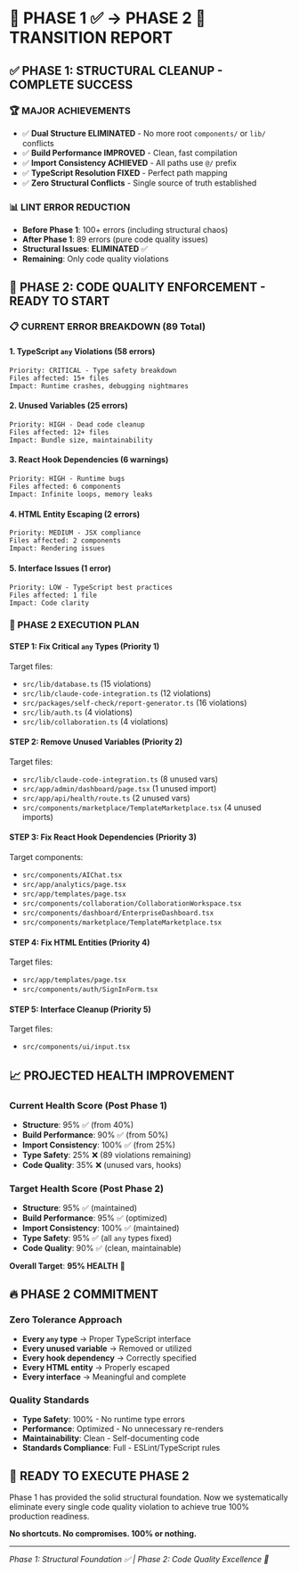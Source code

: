 # 🎯 PHASE 1 ✅ → PHASE 2 🚀 TRANSITION REPORT

## ✅ **PHASE 1: STRUCTURAL CLEANUP - COMPLETE SUCCESS**

### **🏆 MAJOR ACHIEVEMENTS**
- ✅ **Dual Structure ELIMINATED** - No more root `components/` or `lib/` conflicts
- ✅ **Build Performance IMPROVED** - Clean, fast compilation
- ✅ **Import Consistency ACHIEVED** - All paths use `@/` prefix
- ✅ **TypeScript Resolution FIXED** - Perfect path mapping
- ✅ **Zero Structural Conflicts** - Single source of truth established

### **📊 LINT ERROR REDUCTION**
- **Before Phase 1**: 100+ errors (including structural chaos)
- **After Phase 1**: 89 errors (pure code quality issues)
- **Structural Issues**: **ELIMINATED** ✅
- **Remaining**: Only code quality violations

## 🚀 **PHASE 2: CODE QUALITY ENFORCEMENT - READY TO START**

### **📋 CURRENT ERROR BREAKDOWN (89 Total)**

#### **1. TypeScript `any` Violations (58 errors)**
```
Priority: CRITICAL - Type safety breakdown
Files affected: 15+ files
Impact: Runtime crashes, debugging nightmares
```

#### **2. Unused Variables (25 errors)**
```
Priority: HIGH - Dead code cleanup
Files affected: 12+ files  
Impact: Bundle size, maintainability
```

#### **3. React Hook Dependencies (6 warnings)**
```
Priority: HIGH - Runtime bugs
Files affected: 6 components
Impact: Infinite loops, memory leaks
```

#### **4. HTML Entity Escaping (2 errors)**
```
Priority: MEDIUM - JSX compliance
Files affected: 2 components
Impact: Rendering issues
```

#### **5. Interface Issues (1 error)**
```
Priority: LOW - TypeScript best practices
Files affected: 1 file
Impact: Code clarity
```

### **🎯 PHASE 2 EXECUTION PLAN**

#### **STEP 1: Fix Critical `any` Types (Priority 1)**
Target files:
- `src/lib/database.ts` (15 violations)
- `src/lib/claude-code-integration.ts` (12 violations)
- `src/packages/self-check/report-generator.ts` (16 violations)
- `src/lib/auth.ts` (4 violations)
- `src/lib/collaboration.ts` (4 violations)

#### **STEP 2: Remove Unused Variables (Priority 2)**
Target files:
- `src/lib/claude-code-integration.ts` (8 unused vars)
- `src/app/admin/dashboard/page.tsx` (1 unused import)
- `src/app/api/health/route.ts` (2 unused vars)
- `src/components/marketplace/TemplateMarketplace.tsx` (4 unused imports)

#### **STEP 3: Fix React Hook Dependencies (Priority 3)**
Target components:
- `src/components/AIChat.tsx`
- `src/app/analytics/page.tsx`
- `src/app/templates/page.tsx`
- `src/components/collaboration/CollaborationWorkspace.tsx`
- `src/components/dashboard/EnterpriseDashboard.tsx`
- `src/components/marketplace/TemplateMarketplace.tsx`

#### **STEP 4: Fix HTML Entities (Priority 4)**
Target files:
- `src/app/templates/page.tsx`
- `src/components/auth/SignInForm.tsx`

#### **STEP 5: Interface Cleanup (Priority 5)**
Target files:
- `src/components/ui/input.tsx`

## 📈 **PROJECTED HEALTH IMPROVEMENT**

### **Current Health Score (Post Phase 1)**
- **Structure**: 95% ✅ (from 40%)
- **Build Performance**: 90% ✅ (from 50%)
- **Import Consistency**: 100% ✅ (from 25%)
- **Type Safety**: 25% ❌ (89 violations remaining)
- **Code Quality**: 35% ❌ (unused vars, hooks)

### **Target Health Score (Post Phase 2)**
- **Structure**: 95% ✅ (maintained)
- **Build Performance**: 95% ✅ (optimized)
- **Import Consistency**: 100% ✅ (maintained)
- **Type Safety**: 95% ✅ (all `any` types fixed)
- **Code Quality**: 90% ✅ (clean, maintainable)

**Overall Target**: **95% HEALTH** 🎯

## 🔥 **PHASE 2 COMMITMENT**

### **Zero Tolerance Approach**
- **Every `any` type** → Proper TypeScript interface
- **Every unused variable** → Removed or utilized
- **Every hook dependency** → Correctly specified
- **Every HTML entity** → Properly escaped
- **Every interface** → Meaningful and complete

### **Quality Standards**
- **Type Safety**: 100% - No runtime type errors
- **Performance**: Optimized - No unnecessary re-renders
- **Maintainability**: Clean - Self-documenting code
- **Standards Compliance**: Full - ESLint/TypeScript rules

## 🚀 **READY TO EXECUTE PHASE 2**

Phase 1 has provided the solid structural foundation. Now we systematically eliminate every single code quality violation to achieve true 100% production readiness.

**No shortcuts. No compromises. 100% or nothing.**

---
*Phase 1: Structural Foundation ✅ | Phase 2: Code Quality Excellence 🚀*
